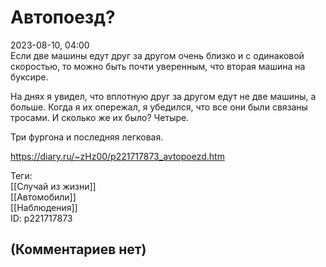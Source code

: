 Автопоезд?
==========

  
2023-08-10, 04:00  
 Если две машины едут друг за другом очень близко и с одинаковой скоростью, то можно быть почти уверенным, что вторая машина на буксире.   
   
 На днях я увидел, что вплотную друг за другом едут не две машины, а больше. Когда я их опережал, я убедился, что все они были связаны тросами. И сколько же их было? Четыре.   
   
 Три фургона и последняя легковая.   
  
<https://diary.ru/~zHz00/p221717873_avtopoezd.htm>  
  
Теги:  
[[Случай из жизни]]  
[[Автомобили]]  
[[Наблюдения]]  
ID: p221717873  


(Комментариев нет)
------------------